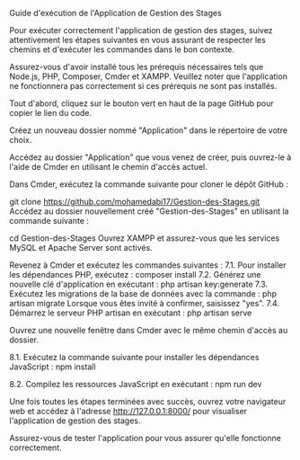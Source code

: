 Guide d'exécution de l'Application de Gestion des Stages

Pour exécuter correctement l'application de gestion des stages, suivez attentivement les étapes suivantes en vous assurant de respecter les chemins et d'exécuter les commandes dans le bon contexte.

Assurez-vous d'avoir installé tous les prérequis nécessaires tels que Node.js, PHP, Composer, Cmder et XAMPP. Veuillez noter que l'application ne fonctionnera pas correctement si ces prérequis ne sont pas installés.

Tout d'abord, cliquez sur le bouton vert en haut de la page GitHub pour copier le lien du code.

Créez un nouveau dossier nommé "Application" dans le répertoire de votre choix.

Accédez au dossier "Application" que vous venez de créer, puis ouvrez-le à l'aide de Cmder en utilisant le chemin d'accès actuel.

Dans Cmder, exécutez la commande suivante pour cloner le dépôt GitHub :

git clone https://github.com/mohamedabi17/Gestion-des-Stages.git Accédez au dossier nouvellement créé "Gestion-des-Stages" en utilisant la commande suivante :

cd Gestion-des-Stages Ouvrez XAMPP et assurez-vous que les services MySQL et Apache Server sont activés.

Revenez à Cmder et exécutez les commandes suivantes : 7.1. Pour installer les dépendances PHP, exécutez : composer install 7.2. Générez une nouvelle clé d'application en exécutant : php artisan key:generate 7.3. Exécutez les migrations de la base de données avec la commande : php artisan migrate Lorsque vous êtes invité à confirmer, saisissez "yes". 7.4. Démarrez le serveur PHP artisan en exécutant : php artisan serve

Ouvrez une nouvelle fenêtre dans Cmder avec le même chemin d'accès au dossier.

8.1. Exécutez la commande suivante pour installer les dépendances JavaScript : npm install

8.2. Compilez les ressources JavaScript en exécutant : npm run dev

Une fois toutes les étapes terminées avec succès, ouvrez votre navigateur web et accédez à l'adresse http://127.0.0.1:8000/ pour visualiser l'application de gestion des stages.

Assurez-vous de tester l'application pour vous assurer qu'elle fonctionne correctement.
